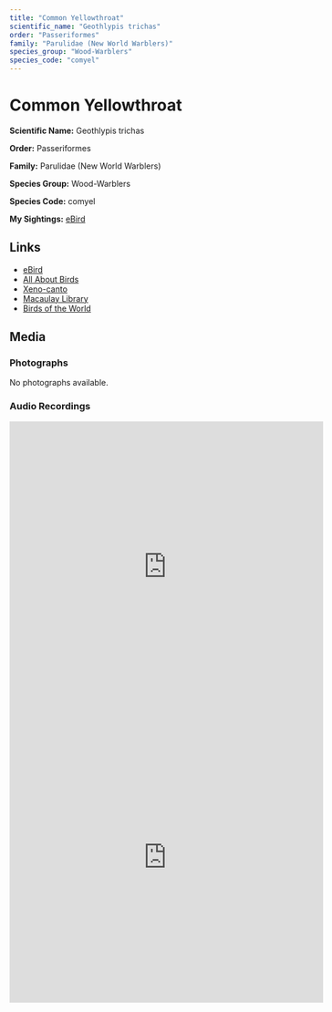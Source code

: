 ```yaml
---
title: "Common Yellowthroat"
scientific_name: "Geothlypis trichas"
order: "Passeriformes"
family: "Parulidae (New World Warblers)"
species_group: "Wood-Warblers"
species_code: "comyel"
---
```


# Common Yellowthroat

**Scientific Name:** Geothlypis trichas

**Order:** Passeriformes

**Family:** Parulidae (New World Warblers)

**Species Group:** Wood-Warblers

**Species Code:** comyel

**My Sightings:** [eBird](https://ebird.org/lifelist?r=world&time=life&spp=comyel)

## Links
* [eBird](https://ebird.org/species/comyel) 
* [All About Birds](https://www.allaboutbirds.org/guide/comyel) 
* [Xeno-canto](https://www.xeno-canto.org/species/geothlypis-trichas) 
* [Macaulay Library](https://search.macaulaylibrary.org/catalog?taxonCode=comyel&sort=rating_rank_desc)
* [Birds of the World](https://birdsoftheworld.org/bow/species/comyel)

## Media
### Photographs
No photographs available.

### Audio Recordings
<iframe src="https://macaulaylibrary.org/asset/626557707/embed" width="550" height="510" frameborder="0" allowfullscreen></iframe>
<iframe src="https://macaulaylibrary.org/asset/626485734/embed" width="550" height="510" frameborder="0" allowfullscreen></iframe>
